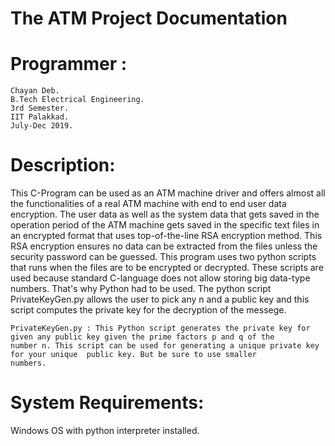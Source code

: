 # The ATM Project Documentation

# Programmer :
	Chayan Deb.
	B.Tech Electrical Engineering.
	3rd Semester.
	IIT Palakkad.
	July-Dec 2019.
	

# Description: 
This C-Program can be used as an ATM machine driver and offers almost all the functionalities of a real ATM machine 
with end to end user data encryption. The user data as well as the system data that gets saved in the operation period of the ATM 
machine gets saved in the specific text files in an encrypted format that uses top-of-the-line RSA encryption method.
This RSA encryption ensures no data can be extracted from the files unless the security password can be guessed.
This program uses two python scripts that runs when the files are to be encrypted or decrypted. These scripts are used because 
standard C-language does not allow storing big data-type numbers. That's why Python had to be used.
The python script PrivateKeyGen.py allows the user to pick any n and a public key and this script computes the private key for the 
decryption of the messege.


	PrivateKeyGen.py : This Python script generates the private key for given any public key given the prime factors p and q of the
	number n. This script can be used for generating a unique private key for your unique  public key. But be sure to use smaller 
	numbers.


# System Requirements: 
Windows OS with python interpreter installed.
